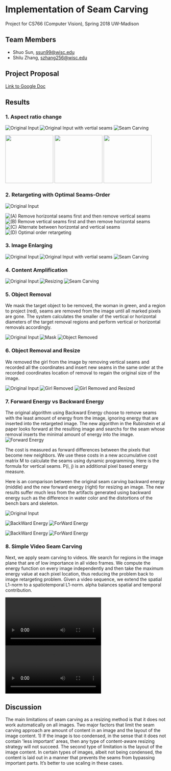 # Implementation of Seam Carving
Project for CS766 (Computer Vision), Spring 2018 UW-Madison

## Team Members
- Shuo Sun, ssun99@wisc.edu
- Shilu Zhang, szhang256@wisc.edu

## Project Proposal
[Link to Google Doc](https://docs.google.com/document/d/1z0z4b6yVGYcPRXuUE_9kr-a2so3J8vSAw8htgIIx6CU/edit?usp=sharing)


## Results
### 1. Aspect ratio change

![Original Input](Images/christmas_original.jpg)
![Original Input with vertial seams](Images/christmas_rm_100cols_Vseams.png)
![Seam Carving](Images/christmas_rm_100cols.png)

<img src="Images/christmas_original.jpg" width="150">
<img src="Images/christmas_rm_100cols_Vseams.png" width="150">
<img src="Images/christmas_rm_100cols.png" width="150">

### 2. Retargeting with Optimal Seams-Order

![Original Input](Images/charles_original.png)

![(A) Remove horizontal seams first and then remove vertical seams](Images/charles_rm100rows_rm100cols.png)
![(B) Remove vertical seams first and then remove horizontal seams](Images/charles_rm100cols_rm100rows.png)
![(C) Alternate between horizontal and vertical seams](Images/charles_rm100rows_100cols_altern.png)
![(D) Optimal order retargeting](Images/charles_optimal_100cols100rows.png)

### 3. Image Enlarging

![Original Input](Images/desert.jpg)
![Original Input with vertial seams](Images/desert_add_50percentcols_Vseams.png)
![Seam Carving](Images/desert_add_50percentcols.png)

### 4. Content Amplification

![Original Input](Images/arch_original.png)
![Resizing](Images/arch_magnified.png)
![Seam Carving](Images/arch_retarget.png)

### 5. Object Removal
We mask the target object to be removed, the woman in green, and a region to project (red), seams are removed from the image until all marked pixels are gone. The system calculates the smaller of the vertical or horizontal diameters of the target removal regions and perform vertical or horizontal removals accordingly.

![Original Input](Images/Couple.png)
![Mask](Images/Couple_protect_mask.png)
![Object Removed](Images/Couple_objrm.png)

### 6. Object Removal and Resize
We removed the girl from the image by removing vertical seams and recorded all the coordinates and insert new seams in the same order at the recorded coordinates location of removal to regain the original size of the image.

![Original Input](Images/Beach.png)
![Girl Removed](Images/Beach_girl_removed.png)
![Girl Removed and Resized](Images/Beach_girl_removed_resized.png)


### 7. Forward Energy vs Backward Energy

The original algorithm using Backward Energy choose to remove seams with the least amount of energy from the image, ignoring energy that are inserted into the retargeted image. The new algorithm in the Rubinstein et al paper looks forward at the resulting image and searchs for the seam whose removal inserts the minimal amount of energy into the image. 
![Forward Energy](Images/ForwardEnerge.png)

The cost is measured as forward differences between the pixels that become new neighbors. We use these costs in a new accumulative cost matrix M to calculate the seams using dynamic programming. Here is the formula for vertical seams. P(i, j) is an additional pixel based energy measure.

Here is an comparison between the original seam carving backward energy (middle) and the new forward energy (right) for resizing an image. The new results suffer much less from the artifacts generated using backward energy such as the difference in water color and the distortions of the bench bars and skeleton.

![Original Input](Images/bench3.png)

![BackWard Energy](Images/bench_rmVseams_be.png)
![ForWard Energy](Images/bench_rmVseams2_fe.png)

![BackWard Energy](Images/bench_rm_be.png)
![ForWard Energy](Images/bench_rm2_fe.png)


### 8. Simple Video Seam Carving

Next, we apply seam carving to videos. We search for regions in the image plane that are of low importance in all video frames. We compute the energy function on every image independently and then take the maximum energy value at each pixel location, thus reducing the problem back to image retargeting problem. Given a video sequence,  we extend the spatial L1-norm to a spatiotemporal L1-norm. alpha balances spatial and temporal contribution. 

![Original Input](Videos/golf.mp4)
![Seam Carving](Videos/golf_reduced.mov)

## Discussion
The main limitations of seam carving as a resizing method is that it does not work automatically on all images. Two major factors that limit the seam carving approach are amount of content in an image and the layout of the image content. 1) If the image is too condensed, in the sense that it does not contain 'less important' areas, then any type of content-aware resizing strategy will not succeed. The second type of limitation is the layout of the image content. In certain types of images, albeit not being condensed, the content is laid out in a manner that prevents the seams from bypassing important parts.  It’s better to use scaling in these cases.
